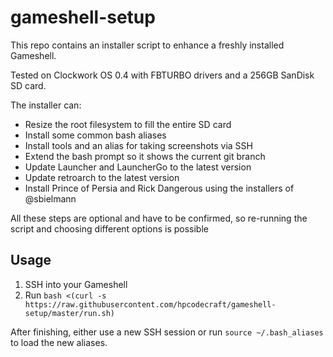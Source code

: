 # gameshell-setup

This repo contains an installer script to enhance a freshly installed Gameshell.

Tested on Clockwork OS 0.4 with FBTURBO drivers and a 256GB SanDisk SD card.

The installer can:

- Resize the root filesystem to fill the entire SD card
- Install some common bash aliases
- Install tools and an alias for taking screenshots via SSH
- Extend the bash prompt so it shows the current git branch
- Update Launcher and LauncherGo to the latest version
- Update retroarch to the latest version
- Install Prince of Persia and Rick Dangerous using the installers of @sbielmann

All these steps are optional and have to be confirmed, so re-running the script and choosing different options is possible

## Usage

1.  SSH into your Gameshell
2.  Run `bash <(curl -s https://raw.githubusercontent.com/hpcodecraft/gameshell-setup/master/run.sh)`

After finishing, either use a new SSH session or run `source ~/.bash_aliases` to load the new aliases.
